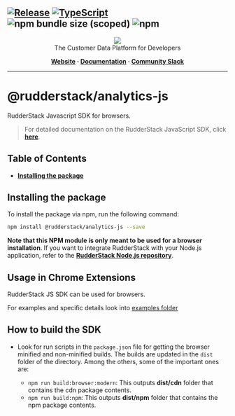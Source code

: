 ## [![Release](https://img.shields.io/npm/v/%40rudderstack/analytics-js)](https://www.npmjs.com/package/@rudderstack/analytics-js) [![TypeScript](https://img.shields.io/badge/%3C%2F%3E-TypeScript-%230074c1.svg)](https://www.typescriptlang.org/) ![npm bundle size (scoped)](https://img.shields.io/bundlephobia/min/%40rudderstack/analytics-js) ![npm](https://img.shields.io/npm/dw/%40rudderstack/analytics-js)

<p align="center">
  <a href="https://rudderstack.com/">
    <img src="https://user-images.githubusercontent.com/59817155/121357083-1c571300-c94f-11eb-8cc7-ce6df13855c9.png">
  </a>
  <br />
  <caption>The Customer Data Platform for Developers</caption>
</p>
<p align="center">
  <b>
    <a href="https://rudderstack.com">Website</a>
    ·
    <a href="https://rudderstack.com/docs/stream-sources/rudderstack-sdk-integration-guides/rudderstack-javascript-sdk/">Documentation</a>
    ·
    <a href="https://rudderstack.com/join-rudderstack-slack-community">Community Slack</a>
  </b>
</p>

---

# [](https://github.com/rudderlabs/rudder-sdk-js/blob/main/packages/analytics-js/README.md#@rudderstack-analytics-js)@rudderstack/analytics-js

RudderStack Javascript SDK for browsers.

> For detailed documentation on the RudderStack JavaScript SDK, click [**here**](https://www.rudderstack.com/docs/sources/event-streams/sdks/rudderstack-javascript-sdk/).

## Table of Contents

- [**Installing the package**](https://github.com/rudderlabs/rudder-sdk-js/blob/main/packages/analytics-js/README.md#installing-the-package)

## [](https://github.com/rudderlabs/rudder-sdk-js/blob/main/packages/analytics-js/README.md#installing-the-package)Installing the package

To install the package via npm, run the following command:

```bash
npm install @rudderstack/analytics-js --save
```

**Note that this NPM module is only meant to be used for a browser installation**. If you want to integrate RudderStack with your Node.js application, refer to the [**RudderStack Node.js repository**](https://github.com/rudderlabs/rudder-sdk-node).

## Usage in Chrome Extensions

RudderStack JS SDK can be used for browsers.

For examples and specific details look into [examples folder](https://github.com/rudderlabs/rudder-sdk-js/blob/main/examples)

## [](https://github.com/rudderlabs/rudder-sdk-js/blob/main/packages/analytics-js/README.md#how-to-build-the-sdk)How to build the SDK

- Look for run scripts in the `package.json` file for getting the browser minified and non-minified builds. The builds are updated in the `dist` folder of the directory. Among the others, some of the important ones are:

  - `npm run build:browser:modern`: This outputs **dist/cdn** folder that contains the cdn package contents.
  - `npm run build:npm`: This outputs **dist/npm** folder that contains the npm package contents.
